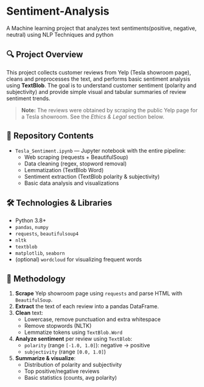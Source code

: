 # Sentiment-Analysis
A Machine learning project that analyzes text sentiments(positive, negative, neutral) using NLP Techniques  and python

## 🔍 Project Overview

This project collects customer reviews from Yelp (Tesla showroom page), cleans and preprocesses the text, and performs basic sentiment analysis using **TextBlob**. The goal is to understand customer sentiment (polarity and subjectivity) and provide simple visual and tabular summaries of review sentiment trends.

> **Note:** The reviews were obtained by scraping the public Yelp page for a Tesla showroom. See the *Ethics & Legal* section below.

## 📁 Repository Contents

- `Tesla_Sentiment.ipynb` — Jupyter notebook with the entire pipeline:
  - Web scraping (requests + BeautifulSoup)
  - Data cleaning (regex, stopword removal)
  - Lemmatization (TextBlob Word)
  - Sentiment extraction (TextBlob polarity & subjectivity)
  - Basic data analysis and visualizations

## 🛠️ Technologies & Libraries

- Python 3.8+
- `pandas`, `numpy`
- `requests`, `beautifulsoup4`
- `nltk`
- `textblob`
- `matplotlib`, `seaborn`
- (optional) `wordcloud` for visualizing frequent words

## 🧭 Methodology

1. **Scrape** Yelp showroom page using `requests` and parse HTML with `BeautifulSoup`.
2. **Extract** the text of each review into a pandas DataFrame.
3. **Clean** text:
   - Lowercase, remove punctuation and extra whitespace
   - Remove stopwords (NLTK)
   - Lemmatize tokens using `TextBlob.Word`
4. **Analyze sentiment** per review using `TextBlob`:
   - `polarity` (range `[-1.0, 1.0]`): negative → positive
   - `subjectivity` (range `[0.0, 1.0]`)
5. **Summarize & visualize**:
   - Distribution of polarity and subjectivity
   - Top positive/negative reviews
   - Basic statistics (counts, avg polarity)
